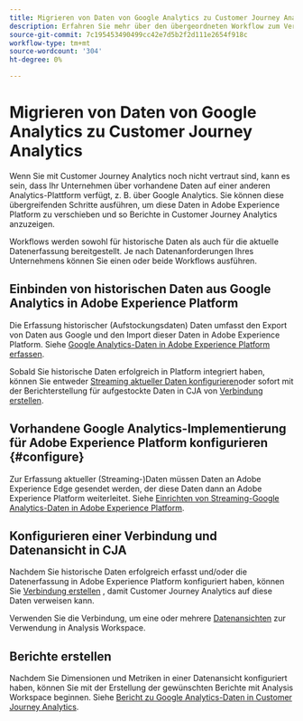 ```yaml
---
title: Migrieren von Daten von Google Analytics zu Customer Journey Analytics
description: Erfahren Sie mehr über den übergeordneten Workflow zum Verschieben von Daten von Google Analytics in Adobe Experience Platform und zum Anzeigen von Berichten in Customer Journey Analytics.
source-git-commit: 7c195453490499cc42e7d5b2f2d111e2654f918c
workflow-type: tm+mt
source-wordcount: '304'
ht-degree: 0%

---
```


# Migrieren von Daten von Google Analytics zu Customer Journey Analytics

Wenn Sie mit Customer Journey Analytics noch nicht vertraut sind, kann es sein, dass Ihr Unternehmen über vorhandene Daten auf einer anderen Analytics-Plattform verfügt, z. B. über Google Analytics. Sie können diese übergreifenden Schritte ausführen, um diese Daten in Adobe Experience Platform zu verschieben und so Berichte in Customer Journey Analytics anzuzeigen.

Workflows werden sowohl für historische Daten als auch für die aktuelle Datenerfassung bereitgestellt. Je nach Datenanforderungen Ihres Unternehmens können Sie einen oder beide Workflows ausführen.

## Einbinden von historischen Daten aus Google Analytics in Adobe Experience Platform

Die Erfassung historischer (Aufstockungsdaten) Daten umfasst den Export von Daten aus Google und den Import dieser Daten in Adobe Experience Platform. Siehe [Google Analytics-Daten in Adobe Experience Platform erfassen](backfill.md).

Sobald Sie historische Daten erfolgreich in Platform integriert haben, können Sie entweder [Streaming aktueller Daten konfigurieren](streaming.md)oder sofort mit der Berichterstellung für aufgestockte Daten in CJA von [Verbindung erstellen](/help/connections/create-connection.md).

## Vorhandene Google Analytics-Implementierung für Adobe Experience Platform konfigurieren {#configure}

Zur Erfassung aktueller (Streaming-)Daten müssen Daten an Adobe Experience Edge gesendet werden, der diese Daten dann an Adobe Experience Platform weiterleitet. Siehe [Einrichten von Streaming-Google Analytics-Daten in Adobe Experience Platform](streaming.md).

## Konfigurieren einer Verbindung und Datenansicht in CJA

Nachdem Sie historische Daten erfolgreich erfasst und/oder die Datenerfassung in Adobe Experience Platform konfiguriert haben, können Sie [Verbindung erstellen](/help/connections/create-connection.md) , damit Customer Journey Analytics auf diese Daten verweisen kann.

Verwenden Sie die Verbindung, um eine oder mehrere [Datenansichten](/help/data-views/create-dataview.md) zur Verwendung in Analysis Workspace.

## Berichte erstellen

Nachdem Sie Dimensionen und Metriken in einer Datenansicht konfiguriert haben, können Sie mit der Erstellung der gewünschten Berichte mit Analysis Workspace beginnen. Siehe [Bericht zu Google Analytics-Daten in Customer Journey Analytics](report.md).
